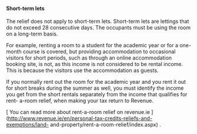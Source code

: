 ####  Short-term lets

The relief does not apply to short-term lets. Short-term lets are lettings
that do not exceed 28 consecutive days. The occupants must be using the room
on a long-term basis.

For example, renting a room to a student for the academic year or for a one-
month course is covered, but providing accommodation to occasional visitors
for short periods, such as through an online accommodation booking site, is
not, as this income is not considered to be rental income. This is because the
visitors use the accommodation as guests.

If you normally rent out the room for the academic year and you rent it out
for short breaks during the summer as well, you must identify the income you
get from the short rentals separately from the income that qualifies for rent-
a-room relief, when making your tax return to Revenue.

[ You can read more about rent-a-room relief on revenue.ie
](http://www.revenue.ie/en/personal-tax-credits-reliefs-and-exemptions/land-
and-property/rent-a-room-relief/index.aspx) .
